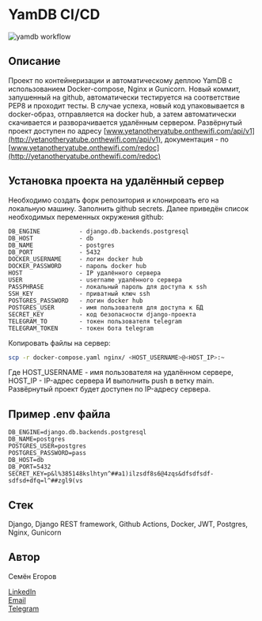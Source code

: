 # YamDB CI/CD

![yamdb workflow](https://github.com/isBlueTip/yamdb_final/actions/workflows/yamdb_workflow.yml/badge.svg)

## Описание

Проект по контейнеризации и автоматическому деплою YamDB с использованием Docker-compose, Nginx и Gunicorn. Новый коммит, запушенный на github, автоматически тестируется на соответствие PEP8 и проходит тесты. В случае успеха, новый код упаковывается в docker-образ, отправляется на docker hub, а затем автоматически скачивается и разворачивается удалённым сервером. Развёрнутый проект доступен по aдресу [www.yetanotheryatube.onthewifi.com/api/v1](http://yetanotheryatube.onthewifi.com/api/v1), документация - по [www.yetanotheryatube.onthewifi.com/redoc](http://yetanotheryatube.onthewifi.com/redoc)

## Установка проекта на удалённый сервер

Необходимо создать форк репозитория и клонировать его на локальную машину. Заполнить github secrets. Далее приведён список необходимых переменных окружения github:
```
DB_ENGINE           - django.db.backends.postgresql
DB_HOST             - db
DB_NAME             - postgres
DB_PORT             - 5432
DOCKER_USERNAME     - логин docker hub
DOCKER_PASSWORD     - пароль docker hub
HOST                - IP удалённого сервера
USER                - username удалённого сервера
PASSPHRASE          - локальный пароль для доступа к ssh
SSH_KEY             - приватный ключ ssh
POSTGRES_PASSWORD   - логин docker hub
POSTGRES_USER       - имя пользователя для доступа к БД
SECRET_KEY          - код безопасности django-проекта
TELEGRAM_TO         - токен пользователя telegram
TELEGRAM_TOKEN      - токен бота telegram
```

Копировать файлы на сервер:
```bash
scp -r docker-compose.yaml nginx/ <HOST_USERNAME>@<HOST_IP>:~
```
Где HOST_USERNAME - имя пользователя на удалённом сервере,
HOST_IP - IP-адрес сервера
И выполнить push в ветку main. Развёрнутый проект будет доступен по IP-адресу сервера.

## Пример .env файла
```
DB_ENGINE=django.db.backends.postgresql
DB_NAME=postgres
POSTGRES_USER=postgres
POSTGRES_PASSWORD=pass
DB_HOST=db
DB_PORT=5432
SECRET_KEY=p&l%385148kslhtyn^##a1)ilzsdf8s6@4zqs&dfsdfsdf-sdfsd+dfq=l^##zgl9(vs
```

## Стек

Django, Django REST framework, Github Actions, Docker, JWT, Postgres, Nginx, Gunicorn

## Автор

Семён Егоров

[LinkedIn](https://www.linkedin.com/in/simonegorov/)  
[Email](rhinorofl@gmail.com)  
[Telegram](https://t.me/SamePersoon)